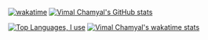 [![wakatime](https://wakatime.com/badge/user/fe33b659-0615-4c51-8299-f521115b34ee/project/537f65bf-4df1-4b5a-89f0-16252d4e62a0.svg)](https://wakatime.com/badge/user/fe33b659-0615-4c51-8299-f521115b34ee/project/537f65bf-4df1-4b5a-89f0-16252d4e62a0)
[![Vimal Chamyal's GitHub stats](https://github-readme-stats.vercel.app/api?username=VimalChamyal&theme=gruvbox)](https://github.com/VimalChamyal/github-readme-stats)

[![Top Languages, I use](https://github-readme-stats.vercel.app/api/top-langs/?username=VimalChamyal&theme=radical)](https://github.com/VimalChamyal/github-readme-stats)
[![Vimal Chamyal's wakatime stats](https://github-readme-stats.vercel.app/api/wakatime?username=vimalchamyal)](https://github.com/VimalChamyal/github-readme-stats)

